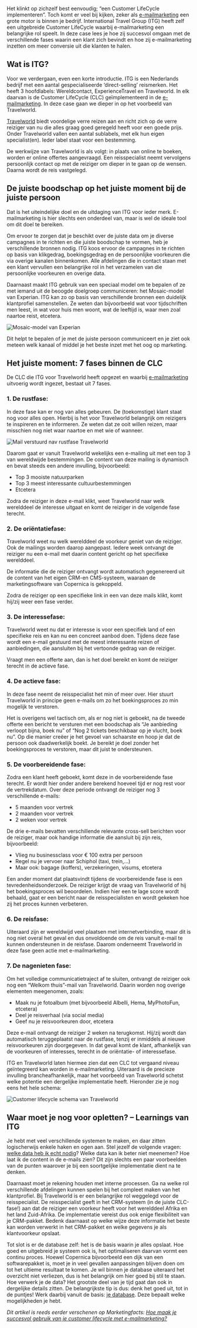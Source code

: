 Het klinkt op zichzelf best eenvoudig; “een Customer LifeCycle
implementeren”. Toch komt er veel bij kijken, zeker als
[e-mailmarketing](https://www.copernica.com/nl/blog/e-mail-marketing-5-waardevolle-dos-donts)
een grote motor is binnen je bedrijf. International Travel Group (ITG)
heeft zelf een uitgebreide Customer LifeCycle waarbij e-mailmarketing
een belangrijke rol speelt. In deze case lees je hoe zij succesvol
omgaan met de verschillende fases waarin een klant zich bevindt en hoe
zij e-mailmarketing inzetten om meer conversie uit die klanten te halen.

Wat is ITG?
-----------

Voor we verdergaan, even een korte introductie. ITG is een Nederlands
bedrijf met een aantal gespecialiseerde ‘direct-selling’ reismerken. Het
heeft 3 hoofdlabels: Wereldcontact, ExperienceTravel en Travelworld. In
elk daarvan is de Customer LifeCycle (CLC) geïmplementeerd in de
[e-mailmarketing](http://www.marketingfacts.nl/berichten/e-mailmarketing-in-travel-werk-aan-de-reiswinkel?sqr=e-mailmarketing&).
In deze case gaan we dieper in op het voorbeeld van Travelworld.

[Travelworld](http://www.travelworld.nl) biedt voordelige verre reizen
aan en richt zich op de verre reiziger van nu die alles graag goed
geregeld heeft voor een goede prijs. Onder Travelworld vallen een aantal
sublabels, met elk hun eigen specialist(en). Ieder label staat voor een
bestemming.

De werkwijze van Travelworld is als volgt: in plaats van online te
boeken, worden er online offertes aangevraagd. Een reisspecialist neemt
vervolgens persoonlijk contact op met de reiziger om dieper in te gaan
op de wensen. Daarna wordt de reis vastgelegd.

De juiste boodschap op het juiste moment bij de juiste persoon
--------------------------------------------------------------

Dat is het uiteindelijke doel en de uitdaging van ITG voor ieder merk.
E-mailmarketing is hier slechts een onderdeel van, maar is wel de ideale
tool om dit doel te bereiken.

Om ervoor te zorgen dat je beschikt over de juiste data om je diverse
campagnes in te richten en die juiste boodschap te vormen, heb je
verschillende bronnen nodig. ITG koos ervoor de campagnes in te richten
op basis van klikgedrag, boekingsgedrag en de persoonlijke voorkeuren
die via overige kanalen binnenkomen. Alle afdelingen die in contact
staan met een klant vervullen een belangrijke rol in het verzamelen van
die persoonlijke voorkeuren en overige data.

Daarnaast maakt ITG gebruik van een speciaal model om te bepalen of ze
met iemand uit de beoogde doelgroep communiceren: het Mosaic-model van
Experian. ITG kan zo op basis van verschillende bronnen een duidelijk
klantprofiel samenstellen. Ze weten dan bijvoorbeeld wat voor
tijdschriften men leest, in wat voor huis men woont, wat de leeftijd is,
waar men zoal naartoe reist, etcetera.

![Mosaic-model van
Experian](../images/mosaic-model.png "Mosaic-model van Experian")

Dit helpt te bepalen of je met de juiste persoon communiceert en je ziet
ook meteen welk kanaal of middel je het beste inzet met het oog op
marketing.

Het juiste moment: 7 fases binnen de CLC
----------------------------------------

De CLC die ITG voor Travelworld heeft opgezet en waarbij
[e-mailmarketing](http://www.marketingfacts.nl/berichten/effectieve-e-mailmarketing-hoe-pak-je-dat-nou-aan)
uitvoerig wordt ingezet, bestaat uit 7 fases.

### 1. De rustfase:

In deze fase kan er nog van alles gebeuren. De (toekomstige) klant staat
nog voor alles open. Hierbij is het voor Travelworld belangrijk om
reizigers te inspireren en te informeren. Ze weten dat ze ooit willen
reizen, maar misschien nog niet waar naartoe en met wie of wanneer.

![Mail verstuurd nav rustfase
Travelworld](../images/rustfase-travelworld-mail.png "Mail verstuurd nav rustfase Travelworld")

Daarom gaat er vanuit Travelworld wekelijks een e-mailing uit met een
top 3 van wereldwijde bestemmingen. De content van deze mailing is
dynamisch en bevat steeds een andere invulling, bijvoorbeeld:

-   Top 3 mooiste natuurparken
-   Top 3 meest interessante cultuurbestemmingen
-   Etcetera

Zodra de reiziger in deze e-mail klikt, weet Travelworld naar welk
werelddeel de interesse uitgaat en komt de reiziger in de volgende fase
terecht.

### 2. De oriëntatiefase:

Travelworld weet nu welk werelddeel de voorkeur geniet van de reiziger.
Ook de mailings worden daarop aangepast. Iedere week ontvangt de
reiziger nu een e-mail met daarin content gericht op het specifieke
werelddeel.

De informatie die de reiziger ontvangt wordt automatisch gegenereerd uit
de content van het eigen CRM-en CMS-systeem, waaraan de
marketingsoftware van Copernica is gekoppeld.

Zodra de reiziger op een specifieke link in een van deze mails klikt,
komt hij/zij weer een fase verder.

### 3. De interessefase:

Travelworld weet nu dat er interesse is voor een specifiek land of een
specifieke reis en kan nu een concreet aanbod doen. Tijdens deze fase
wordt een e-mail gestuurd met de meest interessante reizen of
aanbiedingen, die aansluiten bij het vertoonde gedrag van de reiziger.

Vraagt men een offerte aan, dan is het doel bereikt en komt de reiziger
terecht in de actieve fase.

### 4. De actieve fase:

In deze fase neemt de reisspecialist het min of meer over. Hier stuurt
Travelworld in principe geen e-mails om zo het boekingsproces zo min
mogelijk te verstoren.

Het is overigens wel tactisch om, als er nog niet is geboekt, na de
tweede offerte een bericht te versturen met een boodschap als “Je
aanbieding verloopt bijna, boek nu” of “Nog 2 tickets beschikbaar op je
vlucht, boek nu”. Op die manier creëer je het gevoel van schaarste en
hoop je dat de persoon ook daadwerkelijk boekt. Je bereikt je doel
zonder het boekingsproces te verstoren, maar dit juist te ondersteunen.

### 5. De voorbereidende fase:

Zodra een klant heeft geboekt, komt deze in de voorbereidende fase
terecht. Er wordt hier onder andere berekend hoeveel tijd er nog rest
voor de vertrekdatum. Over deze periode ontvangt de reiziger nog 3
verschillende e-mails:

-   5 maanden voor vertrek
-   2 maanden voor vertrek
-   2 weken voor vertrek

De drie e-mails bevatten verschillende relevante cross-sell berichten
voor de reiziger, maar ook handige informatie die aansluit bij zijn
reis, bijvoorbeeld:

-   Vlieg nu businessclass voor € 100 extra per persoon
-   Regel nu je vervoer naar Schiphol (taxi, trein,…)
-   Maar ook: bagage (koffers), verzekeringen, visums, etcetera

Een ander moment dat plaatsvindt tijdens de voorbereidende fase is een
tevredenheidsonderzoek. De reiziger krijgt de vraag van Travelworld of
hij het boekingsproces wil beoordelen. Indien hier een te lage score
wordt behaald, gaat er een bericht naar de reisspecialisten en wordt
gekeken hoe zij het proces kunnen verbeteren.

### 6. De reisfase:

Uiteraard zijn er wereldwijd veel plaatsen met internetverbinding, maar
dit is nog niet overal het geval en dus onvoldoende om de reis vanuit
e-mail te kunnen ondersteunen in de reisfase. Daarom onderneemt
Travelworld in deze fase geen actie met e-mailmarketing.

### 7. De nagenieten fase:

Om het volledige communicatietraject af te sluiten, ontvangt de reiziger
ook nog een “Welkom thuis”-mail van Travelworld. Daarin worden nog
overige elementen meegenomen, zoals:

-   Maak nu je fotoalbum (met bijvoorbeeld Albelli, Hema, MyPhotoFun,
    etcetera)
-   Deel je reisverhaal (via social media)
-   Geef nu je reisvoorkeuren door, etcetera

Deze e-mail ontvangt de reiziger 2 weken na terugkomst. Hij/zij wordt
dan automatisch teruggeplaatst naar de rustfase, tenzij er inmiddels al
nieuwe reisvoorkeuren zijn doorgegeven. In dat geval komt de klant,
afhankelijk van de voorkeuren of interesses, terecht in de oriëntatie-
of interessefase.

ITG en Travelworld laten hiermee zien dat een CLC tot vergaand niveau
geïntegreerd kan worden in e-mailmarketing. Uiteraard is de precieze
invulling brancheafhankelijk, maar het voorbeeld van Travelworld schetst
welke potentie een dergelijke implementatie heeft. Hieronder zie je nog
eens het hele schema:

![Customer lifecycle schema van
Travelworld](../images/CLC-travelworld-schema.png "Customer lifecycle schema van Travelworld")

Waar moet je nog voor opletten? – Learnings van ITG
---------------------------------------------------

Je hebt met veel verschillende systemen te maken, en daar zitten
logischerwijs enkele haken en ogen aan. Stel jezelf de volgende vragen:
[welke data heb ik echt
nodig](http://www.marketingfacts.nl/berichten/datagedreven-marketing-van-realtime-display-advertising-naar-a-b-testen?sqr=data&)?
Welke data kan ik beter niet meenemen? Hoe laat ik de content in de
e-mails zien? Dit zijn slechts een paar voorbeelden van de punten
waarover je bij een soortgelijke implementatie dient na te denken.

Daarnaast moet je rekening houden met interne processen. Ga na welke rol
verschillende afdelingen kunnen spelen bij het compleet maken van het
klantprofiel. Bij Travelworld is er een belangrijke rol weggelegd voor
de reisspecialist. De reisspecialist geeft in het CRM-systeem (in de
juiste CLC-fase!) aan dat de reiziger een voorkeur heeft voor het
werelddeel Afrika en het land Zuid-Afrika. De implementatie vereist dus
ook enige flexibiliteit van je CRM-pakket. Bedenk daarnaast op welke
wijze deze informatie het beste kan worden verwerkt in het CRM-pakket en
welke gegevens je als klantvoorkeur opslaat.

Tot slot is er de database zelf: het is de basis waarin je alles
opslaat. Hoe goed en uitgebreid je systeem ook is, het optimaliseren
daarvan vormt een continu proces. Hoewel Copernica bijvoorbeeld een dijk
van een softwarepakket is, moet je in veel gevallen aanpassingen blijven
doen om tot het ultieme resultaat te komen. Je wil binnen je database
uiteraard het overzicht niet verliezen, dus is het belangrijk om hier
goed bij stil te staan. Hoe verwerk je de data? Het grootste deel van je
tijd gaat dan ook in dergelijke details zitten. De belangrijkste tip is
dus: denk het goed uit, tot in de puntjes! Werk daarbij vanuit de basis:
[je
database](http://www.marketingfacts.nl/berichten/20120203_database_marketing_je_eigen_pot_met_goud?sqr=database&).
Deze bepaalt welke mogelijkheden je hebt.

*Dit artikel is reeds eerder verschenen op Marketingfacts: [Hoe maak je
succesvol gebruik van je customer lifecycle met
e-mailmarketing?](http://www.marketingfacts.nl/berichten/hoe-maak-je-succesvol-gebruik-van-je-customer-lifecycle-met-e-mailmarketing?sqr=customer%20lifecycl&)*
